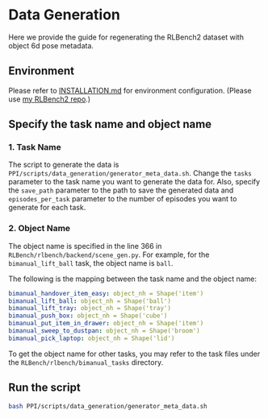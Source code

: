 # Data Generation
Here we provide the guide for regenerating the RLBench2 dataset with object 6d pose metadata.

## Environment
Please refer to [INSTALLATION.md](INSTALLATION.md) for environment configuration. (Please use [my RLBench2 repo](https://github.com/yangyuyin3y/RLBench).)

## Specify the task name and object name
### 1. Task Name
The script to generate the data is `PPI/scripts/data_generation/generator_meta_data.sh`. Change the `tasks` parameter to the task name you want to generate the data for. Also, specify the `save_path` parameter to the path to save the generated data and `episodes_per_task` parameter to the number of episodes you want to generate for each task.

### 2. Object Name
The object name is specified in the line 366 in `RLBench/rlbench/backend/scene_gen.py`. For example, for the `bimanual_lift_ball` task, the object name is `ball`.

The following is the mapping between the task name and the object name:
```yaml
bimanual_handover_item_easy: object_nh = Shape('item')
bimanual_lift_ball: object_nh = Shape('ball')
bimanual_lift_tray: object_nh = Shape('tray')
bimanual_push_box: object_nh = Shape('cube')
bimanual_put_item_in_drawer: object_nh = Shape('item')
bimanual_sweep_to_dustpan: object_nh = Shape('broom')
bimanual_pick_laptop: object_nh = Shape('lid')
```

To get the object name for other tasks, you may refer to the task files under the `RLBench/rlbench/bimanual_tasks` directory.

## Run the script
```bash
bash PPI/scripts/data_generation/generator_meta_data.sh
```

